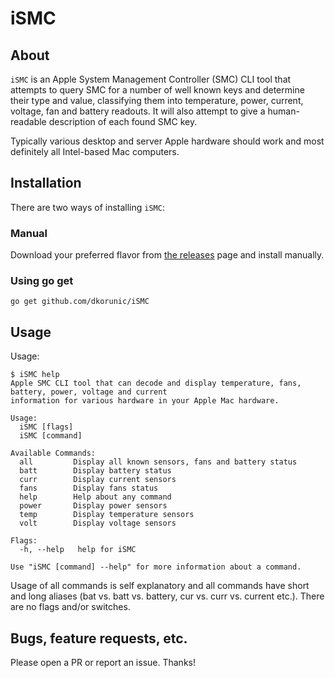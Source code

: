 iSMC
===

## About

`iSMC` is an Apple System Management Controller (SMC) CLI tool that attempts to query SMC for a number of well known keys and determine their type and value, classifying them into temperature, power, current, voltage, fan and battery readouts. It will also attempt to give a human-readable description of each found SMC key.

Typically various desktop and server Apple hardware should work and most definitely all Intel-based Mac computers.

## Installation

There are two ways of installing `iSMC`:

### Manual

Download your preferred flavor from [the releases](https://github.com/dkorunic/iSMC/releases/latest) page and install manually.

### Using go get

```shell
go get github.com/dkorunic/iSMC
```

## Usage

Usage:

```shell
$ iSMC help
Apple SMC CLI tool that can decode and display temperature, fans, battery, power, voltage and current
information for various hardware in your Apple Mac hardware.

Usage:
  iSMC [flags]
  iSMC [command]

Available Commands:
  all         Display all known sensors, fans and battery status
  batt        Display battery status
  curr        Display current sensors
  fans        Display fans status
  help        Help about any command
  power       Display power sensors
  temp        Display temperature sensors
  volt        Display voltage sensors

Flags:
  -h, --help   help for iSMC

Use "iSMC [command] --help" for more information about a command.
```

Usage of all commands is self explanatory and all commands have short and long aliases (bat vs. batt vs. battery, cur vs. curr vs. current etc.). There are no flags and/or switches.

## Bugs, feature requests, etc.

Please open a PR or report an issue. Thanks!